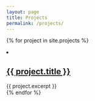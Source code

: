 ```yaml
---
layout: page
title: Projects
permalink: /projects/
---
```

{% for project in site.projects %}
<li>
    <h2><a href="{{ project.url }}">{{ project.title }}</a></h2>
    {{ project.excerpt }}
</li>
{% endfor %}


